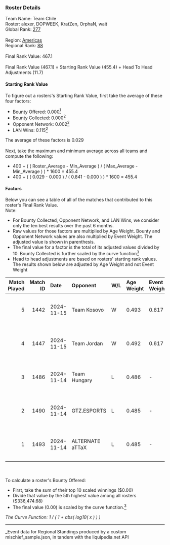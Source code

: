 ### Roster Details<br />
Team Name: Team Chile<br />
Roster: alexer, DOPWEEK, KratZen, OrphaN, wait<br />
Global Rank: [277](../../standings_global_2025_03_01.md)<br />
<br />
Region: [Americas]( ../../standings_americas_2025_03_01.md)<br />
Regional Rank: [88]( ../../standings_americas_2025_03_01.md)<br />
<br />
Final Rank Value:  467.1<br />
<br />
Final Rank Value (467.1) = Starting Rank Value (455.4) + Head To Head Adjustments (11.7)<br />

#### Starting Rank Value<br />
To figure out a rosters's Starting Rank Value, first take the average of these four factors:<br />
- Bounty Offered: 0.000[<sup>1</sup>](#table2)
- Bounty Collected: 0.000[<sup>2</sup>](#table1)
- Opponent Network: 0.002[<sup>2</sup>](#table1)
- LAN Wins: 0.115[<sup>2</sup>](#table1)

The average of these factors is 0.029<br />
<br />
Next, take the maximum and minimum average across all teams and compute the following:<br />
- 400 + ( ( Roster_Average - Min_Average ) / ( Max_Average - Min_Average ) ) * 1600 = 455.4
- 400 + ( ( 0.029 - 0.000 ) / ( 0.841 - 0.000 ) ) * 1600 = 455.4


#### Factors<br />
Below you can see a table of all of the matches that contributed to this roster's Final Rank Value.<br />
Note:<br />

- For Bounty Collected, Opponent Network, and LAN Wins, we consider only the ten best results over the past 6 months.
- Raw values for those factors are multiplied by Age Weight. Bounty and Opponent Network values are also multiplied by Event Weight. The adjusted value is shown in parenthesis.
- The final value for a factor is the total of its adjusted values divided by 10. Bounty Collected is further scaled by the curve function[<sup>3</sup>](#curveFunction)
- Head to head adjustments are based on rosters' starting rank values. The results shown below are adjusted by Age Weight and not Event Weight
<span id="table1"></span><br />


| Match Played | Match ID | Date       | Opponent        | W/L | Age Weight | Event Weight | Bounty Collected | Opponent Network | LAN Wins  | H2H Adj. | Roster                                 |
| -: | -: | :- | :- | :- | :- | :- | :- | :- | :- | -: | :- |
|            5 |     1442 | 2024-11-15 | Team Kosovo     | W   | 0.493      | 0.617        | 0.000 (0.000)    | 0.022 (0.007)    | 1 (0.493) |     8.56 | alexer, DOPWEEK, KratZen, OrphaN, wait |
|            4 |     1447 | 2024-11-15 | Team Jordan     | W   | 0.492      | 0.617        | 0.000 (0.000)    | 0.029 (0.009)    | 1 (0.492) |     7.28 | alexer, DOPWEEK, KratZen, OrphaN, wait |
|            3 |     1486 | 2024-11-14 | Team Hungary    | L   | 0.486      | -            | -                | -                | -         |    -2.52 | alexer, DOPWEEK, KratZen, OrphaN, wait |
|            2 |     1490 | 2024-11-14 | GTZ.ESPORTS     | L   | 0.485      | -            | -                | -                | -         |    -0.33 | alexer, DOPWEEK, KratZen, OrphaN, wait |
|            1 |     1493 | 2024-11-14 | ALTERNATE aTTaX | L   | 0.485      | -            | -                | -                | -         |    -1.33 | alexer, DOPWEEK, KratZen, OrphaN, wait |

<br />
<span id="table2"></span><br />
To calculate a roster's Bounty Offered:<br />

- First, take the sum of their top 10 scaled winnings ($0.00)
- Divide that value by the 5th highest value among all rosters ($336,474.68)
- The final value (0.00) is scaled by the curve function.[<sup>3</sup>](#curveFunction)

<span id="curveFunction"></span>_The Curve Function: 1 / ( 1 + abs( log10( x ) ) )_<br />

---
_Event data for Regional Standings produced by a custom mischief_sample.json, in tandem with the liquipedia.net API<br />

